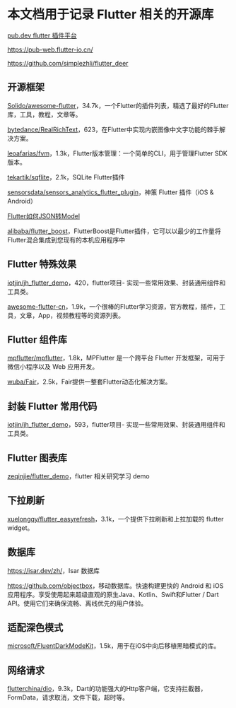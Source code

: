 # 本文档用于记录 Flutter 相关的开源库

[pub.dev flutter 插件平台](https://pub-web.flutter-io.cn/)

https://pub-web.flutter-io.cn/

https://github.com/simplezhli/flutter_deer

## 开源框架

[Solido/awesome-flutter](https://github.com/Solido/awesome-flutter)，34.7k，一个Flutter的插件列表，精选了最好的Flutter库，工具，教程，文章等。

[bytedance/RealRichText](https://github.com/bytedance/RealRichText)，623，在Flutter中实现内嵌图像中文字功能的棘手解决方案。

[leoafarias/fvm](https://github.com/leoafarias/fvm)，1.3k，Flutter版本管理：一个简单的CLI，用于管理Flutter SDK版本。

[tekartik/sqflite](https://github.com/tekartik/sqflite)，2.1k，SQLite Flutter插件

[sensorsdata/sensors_analytics_flutter_plugin](https://github.com/sensorsdata/sensors_analytics_flutter_plugin)，神策 Flutter 插件（iOS & Android）

[Flutter如何JSON转Model](https://www.bilibili.com/read/cv9349362)

[alibaba/flutter_boost](https://github.com/alibaba/flutter_boost)，FlutterBoost是Flutter插件，它可以以最少的工作量将Flutter混合集成到您现有的本机应用程序中

## Flutter 特殊效果


[iotjin/jh_flutter_demo](https://github.com/iotjin/jh_flutter_demo)，420，flutter项目- 实现一些常用效果、封装通用组件和工具类。

[awesome-flutter-cn](https://github.com/crazycodeboy/awesome-flutter-cn)，1.9k，一个很棒的Flutter学习资源，官方教程，插件，工具，文章，App，视频教程等的资源列表。


## Flutter 组件库

[mpflutter/mpflutter](https://github.com/mpflutter/mpflutter)，1.8k，MPFlutter 是一个跨平台 Flutter 开发框架，可用于微信小程序以及 Web 应用开发。

[wuba/Fair](https://github.com/wuba/fair)，2.5k，Fair提供一整套Flutter动态化解决方案。


## 封装 Flutter 常用代码

[iotjin/jh_flutter_demo](https://github.com/iotjin/jh_flutter_demo)，593，flutter项目- 实现一些常用效果、封装通用组件和工具类。



## Flutter 图表库

[zeqinjie/flutter_demo](https://github.com/zeqinjie/flutter_demo)，flutter 相关研究学习 demo

## 下拉刷新

[xuelongqy/flutter_easyrefresh](https://github.com/xuelongqy/flutter_easyrefresh)，3.1k，一个提供下拉刷新和上拉加载的 flutter widget。

## 数据库

<https://isar.dev/zh/>，Isar 数据库

<https://github.com/objectbox>，移动数据库。快速构建更快的 Android 和 iOS 应用程序。享受使用起来超级直观的原生Java、Kotlin、Swift和Flutter / Dart API。使用它们来确保流畅、离线优先的用户体验。


## 适配深色模式

[microsoft/FluentDarkModeKit](https://github.com/microsoft/FluentDarkModeKit)，1.5k，用于在iOS中向后移植黑暗模式的库。


## 网络请求

[flutterchina/dio](https://github.com/flutterchina/dio)，9.3k，Dart的功能强大的Http客户端，它支持拦截器，FormData，请求取消，文件下载，超时等。